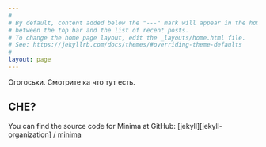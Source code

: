 ```yaml
---
#
# By default, content added below the "---" mark will appear in the home page
# between the top bar and the list of recent posts.
# To change the home page layout, edit the _layouts/home.html file.
# See: https://jekyllrb.com/docs/themes/#overriding-theme-defaults
#
layout: page
---
```

Огогоськи. Смотрите ка что тут есть.

## CHE?

You can find the source code for Minima at GitHub:
[jekyll][jekyll-organization] /
[minima](https://github.com/jekyll/minima)